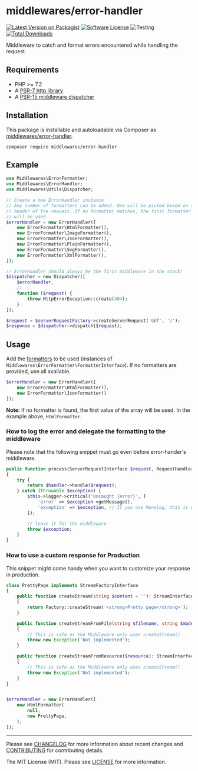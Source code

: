 # middlewares/error-handler

[![Latest Version on Packagist][ico-version]][link-packagist]
[![Software License][ico-license]](LICENSE)
![Testing][ico-ga]
[![Total Downloads][ico-downloads]][link-downloads]

Middleware to catch and format errors encountered while handling the request.

## Requirements

* PHP >= 7.2
* A [PSR-7 http library](https://github.com/middlewares/awesome-psr15-middlewares#psr-7-implementations)
* A [PSR-15 middleware dispatcher](https://github.com/middlewares/awesome-psr15-middlewares#dispatcher)

## Installation

This package is installable and autoloadable via Composer as [middlewares/error-handler](https://packagist.org/packages/middlewares/error-handler).

```shell
composer require middlewares/error-handler
```

## Example

```php
use Middlewares\ErrorFormatter;
use Middlewares\ErrorHandler;
use Middlewares\Utils\Dispatcher;

// Create a new ErrorHandler instance
// Any number of formatters can be added. One will be picked based on the Accept
// header of the request. If no formatter matches, the first formatter in the array
// will be used.
$errorHandler = new ErrorHandler([
    new ErrorFormatter\HtmlFormatter(),
    new ErrorFormatter\ImageFormatter(),
    new ErrorFormatter\JsonFormatter(),
    new ErrorFormatter\PlainFormatter(),
    new ErrorFormatter\SvgFormatter(),
    new ErrorFormatter\XmlFormatter(),
]);

// ErrorHandler should always be the first middleware in the stack!
$dispatcher = new Dispatcher([
    $errorHandler,
    // ...
    function ($request) {
        throw HttpErrorException::create(404);
    }
]);

$request = $serverRequestFactory->createServerRequest('GET', '/');
$response = $dispatcher->dispatch($request);
```

## Usage

Add the [formatters](src/ErrorFormatter) to be used (instances of `Middlewares\ErrorFormatter\FormatterInterface`). If no formatters are provided, use all available.

```php
$errorHandler = new ErrorHandler([
    new ErrorFormatter\HtmlFormatter(),
    new ErrorFormatter\JsonFormatter()
]);
```

**Note:** If no formatter is found, the first value of the array will be used. In the example above, `HtmlFormatter`.

### How to log the error and delegate the formatting to the middleware

Please note that the following snippet must go even before error-hander's middleware.

```php
public function process(ServerRequestInterface $request, RequestHandlerInterface $handler): ResponseInterface
{
    try {
        return $handler->handle($request);
    } catch (Throwable $exception) {
        $this->logger->critical('Uncaught {error}', [
            'error' => $exception->getMessage(),
            'exception' => $exception, // If you use Monolog, this is correct
        ]);

        // leave it for the middleware
        throw $exception;
    }
}
```

### How to use a custom response for Production

This snippet might come handy when you want to customize your response in production.

```php
class PrettyPage implements StreamFactoryInterface
{
    public function createStream(string $content = ''): StreamInterface
    {
        return Factory::createStream('<strong>Pretty page</strong>');
    }

    public function createStreamFromFile(string $filename, string $mode = 'r'): StreamInterface
    {
        // This is safe as the Middleware only uses createStream()
        throw new Exception('Not implemented');
    }

    public function createStreamFromResource($resource): StreamInterface
    {
        // This is safe as the Middleware only uses createStream()
        throw new Exception('Not implemented');
    }
}


$errorHandler = new ErrorHandler([
    new HtmlFormatter(
        null,
        new PrettyPage,
    ),
]);
```

---

Please see [CHANGELOG](CHANGELOG.md) for more information about recent changes and [CONTRIBUTING](CONTRIBUTING.md) for contributing details.

The MIT License (MIT). Please see [LICENSE](LICENSE) for more information.

[ico-version]: https://img.shields.io/packagist/v/middlewares/error-handler.svg?style=flat-square
[ico-license]: https://img.shields.io/badge/license-MIT-brightgreen.svg?style=flat-square
[ico-ga]: https://github.com/middlewares/error-handler/workflows/testing/badge.svg
[ico-downloads]: https://img.shields.io/packagist/dt/middlewares/error-handler.svg?style=flat-square

[link-packagist]: https://packagist.org/packages/middlewares/error-handler
[link-downloads]: https://packagist.org/packages/middlewares/error-handler
